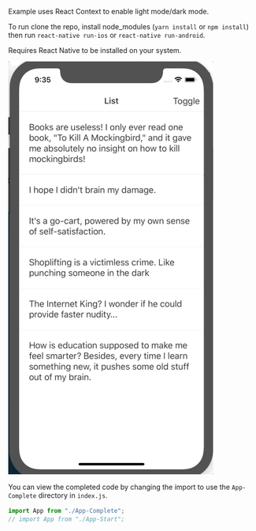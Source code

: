 Example uses React Context to enable light mode/dark mode.

To run clone the repo, install node_modules (`yarn install` or `npm install`) then run `react-native run-ios` or `react-native run-android`.

Requires React Native to be installed on your system.

![Demo](./assets/demo.gif)

You can view the completed code by changing the import to use the `App-Complete` directory in `index.js`.

```javascript
import App from "./App-Complete";
// import App from "./App-Start";
```
